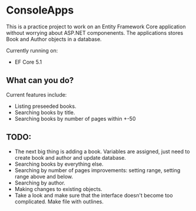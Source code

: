 # ConsoleApps

This is a practice project to work on an Entity Framework Core application without worrying about ASP.NET componenents.
The applications stores Book and Author objects in a database.

Currently running on:

* EF Core 5.1

## What can you do?
Current features include:
* Listing preseeded books.
* Searching books by title.
* Searching books by number of pages within +-50

## TODO:
* The next big thing is adding a book. Variables are assigned, just need to create book and author and update database.
* Searching books by everything else.
* Searching by number of pages improvements: setting range, setting range above and below.
* Searching by author.
* Making changes to existing objects.
* Take a look and make sure that the interface doesn't become too complicated. Make file with outlines.
